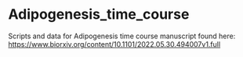 # Adipogenesis_time_course
Scripts and data for Adipogenesis time course manuscript found here: https://www.biorxiv.org/content/10.1101/2022.05.30.494007v1.full

